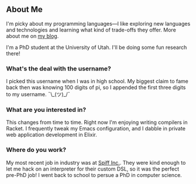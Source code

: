 ## About Me

I'm picky about my programming languages—I like exploring new languages and technologies and learning what kind of trade-offs they offer. More about me on [my blog](https://lambdaland.org/about/).

I'm a PhD student at the University of Utah. I'll be doing some fun research there!

### What's the deal with the username?
I picked this username when I was in high school. My biggest claim to fame back then was knowing 100 digits of pi, so I appended the first three digits to my username. ¯\\\_(ツ)_/¯

### What are you interested in?
This changes from time to time. Right now I'm enjoying writing compilers in Racket. I frequently tweak my Emacs configuration, and I dabble in private web application development in Elixir.

### Where do you work?
My most recent job in industry was at [Spiff Inc.](https://spiff.com). They were kind enough to let me hack on an interpreter for their custom DSL, so it was the perfect pre-PhD job! I went back to school to persue a PhD in computer science.
